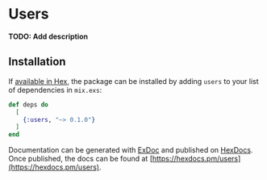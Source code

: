 # Users

**TODO: Add description**

## Installation

If [available in Hex](https://hex.pm/docs/publish), the package can be installed
by adding `users` to your list of dependencies in `mix.exs`:

```elixir
def deps do
  [
    {:users, "~> 0.1.0"}
  ]
end
```

Documentation can be generated with [ExDoc](https://github.com/elixir-lang/ex_doc)
and published on [HexDocs](https://hexdocs.pm). Once published, the docs can
be found at [https://hexdocs.pm/users](https://hexdocs.pm/users).

